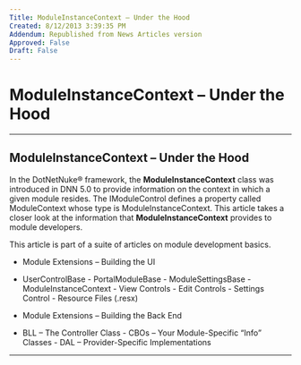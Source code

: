 ```yaml
---
Title: ModuleInstanceContext – Under the Hood
Created: 8/12/2013 3:39:35 PM
Addendum: Republished from News Articles version
Approved: False
Draft: False
---
```

# ModuleInstanceContext – Under the Hood

---

## ModuleInstanceContext – Under the Hood


In the DotNetNuke® framework, the **ModuleInstanceContext** class was introduced in DNN 5.0 to provide information on the context in which a given module resides. The IModuleControl defines a property called ModuleContext whose type is ModuleInstanceContext. This article takes a closer look at the information that **ModuleInstanceContext** provides to module developers.

 

This article is part of a suite of articles on module development basics.

 
- Module Extensions – Building the UI  
 - UserControlBase   - PortalModuleBase   - ModuleSettingsBase   - ModuleInstanceContext   - View Controls   - Edit Controls   - Settings Control   - Resource Files (.resx)

 - Module Extensions – Building the Back End  
 - BLL – The Controller Class   - CBOs – Your Module-Specific “Info” Classes   - DAL – Provider-Specific Implementations



---

